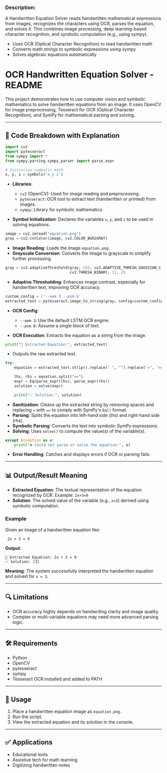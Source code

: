 ### Description:

A Handwritten Equation Solver reads handwritten mathematical expressions from images, recognizes the characters using OCR, parses the equation, and solves it. This combines image processing, deep learning-based character recognition, and symbolic computation (e.g., using sympy).

- Uses OCR (Optical Character Recognition) to read handwritten math
- Converts math strings to symbolic expressions using sympy
- Solves algebraic equations automatically

# OCR Handwritten Equation Solver - README

This project demonstrates how to use computer vision and symbolic mathematics to solve handwritten equations from an image. It uses OpenCV for image preprocessing, Tesseract for OCR (Optical Character Recognition), and SymPy for mathematical parsing and solving.

---

## 🧠 Code Breakdown with Explanation

```python
import cv2
import pytesseract
from sympy import *
from sympy.parsing.sympy_parser import parse_expr

# Initialize symbolic math
x, y, z = symbols('x y z')
```

* **Libraries**:

  * `cv2` (OpenCV): Used for image reading and preprocessing.
  * `pytesseract`: OCR tool to extract text (handwritten or printed) from images.
  * `sympy`: Library for symbolic mathematics.
* **Symbol Initialization**: Declares the variables `x`, `y`, and `z` to be used in solving equations.

```python
image = cv2.imread("equation.png")
gray = cv2.cvtColor(image, cv2.COLOR_BGR2GRAY)
```

* **Image Reading**: Loads the image `equation.png`.
* **Grayscale Conversion**: Converts the image to grayscale to simplify further processing.

```python
gray = cv2.adaptiveThreshold(gray, 255, cv2.ADAPTIVE_THRESH_GAUSSIAN_C,
                             cv2.THRESH_BINARY, 11, 2)
```

* **Adaptive Thresholding**: Enhances image contrast, especially for handwritten text, improving OCR accuracy.

```python
custom_config = r'--oem 3 --psm 6'
extracted_text = pytesseract.image_to_string(gray, config=custom_config)
```

* **OCR Config**:

  * `--oem 3`: Use the default LSTM OCR engine.
  * `--psm 6`: Assume a single block of text.
* **OCR Execution**: Extracts the equation as a string from the image.

```python
print("📝 Extracted Equation:", extracted_text)
```

* Outputs the raw extracted text.

```python
try:
    equation = extracted_text.strip().replace(" ", "").replace("=", "==")

    lhs, rhs = equation.split("==")
    expr = Eq(parse_expr(lhs), parse_expr(rhs))
    solution = solve(expr)

    print("✅ Solution:", solution)
```

* **Sanitization**: Cleans up the extracted string by removing spaces and replacing `=` with `==` to comply with SymPy's `Eq()` format.
* **Parsing**: Splits the equation into left-hand side (lhs) and right-hand side (rhs).
* **Symbolic Parsing**: Converts the text into symbolic SymPy expressions.
* **Solving**: Uses `solve()` to compute the value(s) of the variable(s).

```python
except Exception as e:
    print("❌ Could not parse or solve the equation:", e)
```

* **Error Handling**: Catches and displays errors if OCR or parsing fails.

---

## 📊 Output/Result Meaning

* **Extracted Equation**: The textual representation of the equation recognized by OCR. Example: `2x+3=9`
* **Solution**: The solved value of the variable (e.g., `x=3`) derived using symbolic computation.

### Example

Given an image of a handwritten equation like:

```
 2x + 3 = 9
```

**Output**:

```
📝 Extracted Equation: 2x + 3 = 9
✅ Solution: [3]
```

**Meaning**: The system successfully interpreted the handwritten equation and solved for `x = 3`.

---

## 🔍 Limitations

* OCR accuracy highly depends on handwriting clarity and image quality.
* Complex or multi-variable equations may need more advanced parsing logic.

---

## 🛠 Requirements

* Python
* OpenCV
* pytesseract
* sympy
* Tesseract OCR installed and added to PATH

---

## 📌 Usage

1. Place a handwritten equation image as `equation.png`.
2. Run the script.
3. View the extracted equation and its solution in the console.

---

## ✅ Applications

* Educational tools
* Assistive tech for math learning
* Digitizing handwritten notes
